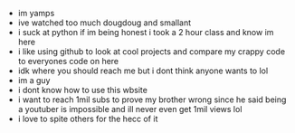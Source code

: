 - im yamps
- ive watched too much dougdoug and smallant
- i suck at python if im being honest i took a 2 hour class and know im here
- i like using github to look at cool projects and compare my crappy code to everyones code on here
- idk where you should reach me but i dont think anyone wants to lol
- im a guy
- i dont know how to use this wbsite
- i want to reach 1mil subs to prove my brother wrong since he said being a youtuber is impossible and ill never even get 1mil views lol
- i love to spite others for the hecc of it 

<!---
yamps-wastolen/yamps-wastolen is a ✨ special ✨ repository because its `README.md` (this file) appears on your GitHub profile.
You can click the Preview link to take a look at your changes.
--->
